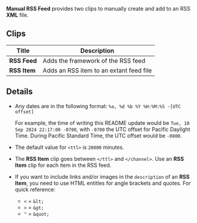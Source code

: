 **Manual RSS Feed** provides two clips to manually create and add to an RSS **XML** file.

## Clips

| Title         | Description 						      |
| ---           | ---                                     |
| **RSS Feed**  | Adds the framework of the RSS feed      |
| **RSS Item**  | Adds an RSS item to an extant feed file |

## Details

* Any dates are in the following format: `%a, %d %b %Y %H:%M:%S -[UTC offset]`

	For example, the time of writing this README update would be `Tue, 10 Sep 2024 22:17:00 -0700`, with `-0700` the UTC offset for Pacific Daylight Time. During Pacific Standard Time, the UTC offset would be `-0800`.

* The default value for `<ttl>` is `20000` minutes.

* The **RSS Item** clip goes between `</ttl>` and `</channel>`. Use an **RSS Item** clip for each item in the RSS feed.

* If you want to include links and/or images in the `description` of an **RSS Item**, you need to use HTML entitles for angle brackets and quotes. For quick reference:
	* `<` = `&lt;`
	* `>` = `&gt;`
	* `"` = `&quot;`